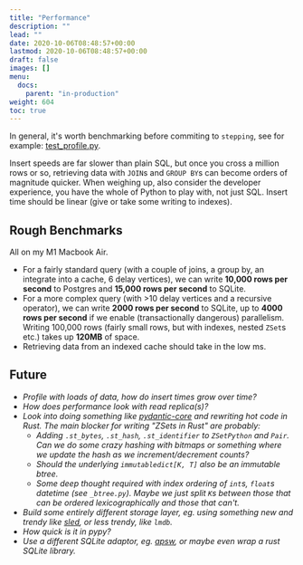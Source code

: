 ```yaml
---
title: "Performance"
description: ""
lead: ""
date: 2020-10-06T08:48:57+00:00
lastmod: 2020-10-06T08:48:57+00:00
draft: false
images: []
menu:
  docs:
    parent: "in-production"
weight: 604
toc: true
---
```


In general, it's worth benchmarking before commiting to `stepping`, see for example: [test_profile.py](https://github.com/leontrolski/stepping/blob/main/tests/run/test_profile.py).

Insert speeds are far slower than plain SQL, but once you cross a million rows or so, retrieving data with `JOIN`s and `GROUP BY`s can become orders of magnitude quicker. When weighing up, also consider the developer experience, you have the whole of Python to play with, not just SQL. Insert time should be linear (give or take some writing to indexes).

## Rough Benchmarks

All on my M1 Macbook Air.

- For a fairly standard query (with a couple of joins, a group by, an integrate into a cache, 6 delay vertices), we can write **10,000 rows per second** to Postgres and **15,000 rows per second** to SQLite.
- For a more complex query (with >10 delay vertices and a recursive operator), we can write **2000 rows per second** to SQLite, up to **4000 rows per second** if we enable (transactionally dangerous) parallelism. Writing 100,000 rows (fairly small rows, but with indexes, nested `ZSet`s etc.) takes up **120MB** of space.
- Retrieving data from an indexed cache should take in the low ms.


## Future

- _Profile with loads of data, how do insert times grow over time?_
- _How does performance look with read replica(s)?_
- _Look into doing something like [pydantic-core](https://github.com/pydantic/pydantic-core) and rewriting hot code in Rust. The main blocker for writing "ZSets in Rust" are probably:_
  - _Adding `.st_bytes`, `.st_hash`, `.st_identifier` to `ZSetPython` and `Pair`. Can we do some crazy hashing with bitmaps or something where we update the hash as we increment/decrement counts?_
  - _Should the underlying `immutabledict[K, T]` _also_ be an immutable btree._
  - _Some deep thought required with index ordering of `int`s, `float`s datetime (see `_btree.py`). Maybe we just split `K`s between those that can be ordered lexicographically and those that can't._
- _Build some entirely different storage layer, eg. using something new and trendy like [sled](https://github.com/spacejam/sled), or less trendy, like `lmdb`._
- _How quick is it in pypy?_
- _Use a different SQLite adaptor, eg. [apsw](https://rogerbinns.github.io/apsw/pysqlite.html), or maybe even wrap a rust SQLite library._
